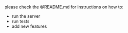 please check the @README.md for instructions on how to:
* run the server
* run tests
* add new features
